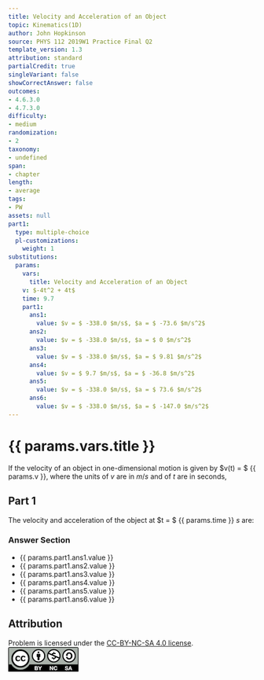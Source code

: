 ```yaml
---
title: Velocity and Acceleration of an Object
topic: Kinematics(1D)
author: John Hopkinson
source: PHYS 112 2019W1 Practice Final Q2
template_version: 1.3
attribution: standard
partialCredit: true
singleVariant: false
showCorrectAnswer: false
outcomes:
- 4.6.3.0
- 4.7.3.0
difficulty:
- medium
randomization:
- 2
taxonomy:
- undefined
span:
- chapter
length:
- average
tags:
- PW
assets: null
part1:
  type: multiple-choice
  pl-customizations:
    weight: 1
substitutions:
  params:
    vars:
      title: Velocity and Acceleration of an Object
    v: $-4t^2 + 4t$
    time: 9.7
    part1:
      ans1:
        value: $v = $ -338.0 $m/s$, $a = $ -73.6 $m/s^2$
      ans2:
        value: $v = $ -338.0 $m/s$, $a = $ 0 $m/s^2$
      ans3:
        value: $v = $ -338.0 $m/s$, $a = $ 9.81 $m/s^2$
      ans4:
        value: $v = $ 9.7 $m/s$, $a = $ -36.8 $m/s^2$
      ans5:
        value: $v = $ -338.0 $m/s$, $a = $ 73.6 $m/s^2$
      ans6:
        value: $v = $ -338.0 $m/s$, $a = $ -147.0 $m/s^2$
---
```

# {{ params.vars.title }}
If the velocity of an object in one-dimensional motion is given by $v(t) = $ {{ params.v }}, where the units of $v$ are in $m/s$ and of $t$ are in seconds,

## Part 1

The velocity and acceleration of the object at $t = $ {{ params.time }} $s$ are:

### Answer Section

- {{ params.part1.ans1.value }}
- {{ params.part1.ans2.value }}
- {{ params.part1.ans3.value }}
- {{ params.part1.ans4.value }}
- {{ params.part1.ans5.value }}
- {{ params.part1.ans6.value }}

## Attribution

Problem is licensed under the [CC-BY-NC-SA 4.0 license](https://creativecommons.org/licenses/by-nc-sa/4.0/).<br> ![The Creative Commons 4.0 license requiring attribution-BY, non-commercial-NC, and share-alike-SA license.](https://raw.githubusercontent.com/firasm/bits/master/by-nc-sa.png)